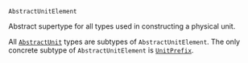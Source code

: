 ```
AbstractUnitElement
```

Abstract supertype for all types used in constructing a physical unit.

All [`AbstractUnit`](@ref) types are subtypes of `AbstractUnitElement`. The only concrete subtype of `AbstractUnitElement` is [`UnitPrefix`](@ref).
